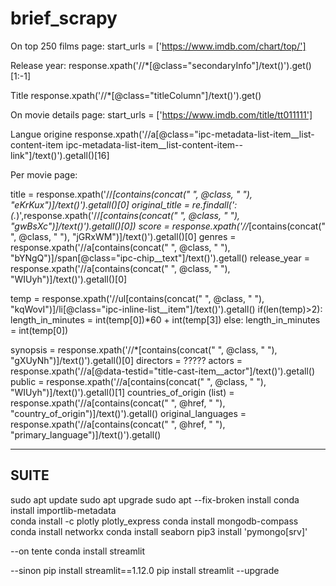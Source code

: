 # brief_scrapy

On top 250 films page:
	start_urls = ['https://www.imdb.com/chart/top/']

Release year:
	response.xpath('//*[@class="secondaryInfo"]/text()').get()[1:-1]

Title
	response.xpath('//*[@class="titleColumn"]/text()').get()

On movie details page:
	start_urls = ['https://www.imdb.com/title/tt011111']
	
Langue origine
	response.xpath('//a[@class="ipc-metadata-list-item__list-content-item ipc-metadata-list-item__list-content-item--link"]/text()').getall()[16]

Per movie page:

title = response.xpath('//*[contains(concat(" ", @class, " "), "eKrKux")]/text()').getall()[0]
original_title = re.findall(': (.*)',response.xpath('//*[contains(concat(" ", @class, " "), "gwBsXc")]/text()').getall()[0])
score = response.xpath('//*[contains(concat(" ", @class, " "), "jGRxWM")]/text()').getall()[0]
genres = response.xpath('//a[contains(concat(" ", @class, " "), "bYNgQ")]/span[@class="ipc-chip__text"]/text()').getall()
release_year = response.xpath('//a[contains(concat(" ", @class, " "), "WIUyh")]/text()').getall()[0]

temp = response.xpath('//ul[contains(concat(" ", @class, " "), "kqWovI")]/li[@class="ipc-inline-list__item"]/text()').getall()
        if(len(temp)>2):
            length_in_minutes = int(temp[0])*60 + int(temp[3])
        else:
            length_in_minutes = int(temp[0])

synopsis = response.xpath('//*[contains(concat(" ", @class, " "), "gXUyNh")]/text()').getall()[0]
directors = ?????
actors = response.xpath('//a[@data-testid="title-cast-item__actor"]/text()').getall()
public = response.xpath('//a[contains(concat(" ", @class, " "), "WIUyh")]/text()').getall()[1]
countries_of_origin (list) = response.xpath('//a[contains(concat(" ", @href, " "), "country_of_origin")]/text()').getall()
original_languages = response.xpath('//a[contains(concat(" ", @href, " "), "primary_language")]/text()').getall()


-----
SUITE
-----

sudo apt update
sudo apt upgrade
sudo apt --fix-broken install
conda install importlib-metadata  
conda install -c plotly plotly_express
conda install mongodb-compass
conda install networkx
conda install seaborn
pip3 install 'pymongo[srv]'

--on tente
conda install streamlit

--sinon
pip install streamlit==1.12.0
pip install streamlit --upgrade